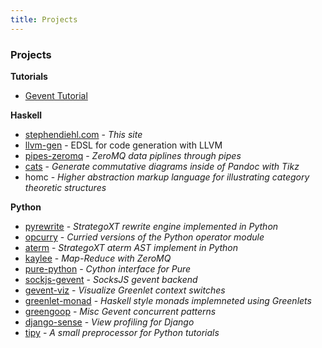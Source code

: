 ```yaml
---
title: Projects
---
```


### Projects

**Tutorials**

* [Gevent Tutorial](https://github.com/sdiehl/gevent-tutorial)

**Haskell**

* [stephendiehl.com](https://github.com/sdiehl/stephendiehl.com) - *This site*
* [llvm-gen](https://github.com/sdiehl/llvm-gen) - EDSL for code generation with LLVM
* [pipes-zeromq](https://github.com/sdiehl/pipes-zeromq) - *ZeroMQ data piplines through pipes*
* [cats](https://github.com/sdiehl/cats) - *Generate commutative diagrams inside of Pandoc with Tikz*
* homc - *Higher abstraction markup language for illustrating category theoretic structures*

**Python**

* [pyrewrite](https://github.com/sdiehl/pyrewrite) - *StrategoXT rewrite engine implemented in Python*
* [opcurry](https://github.com/sdiehl/opcurry) - *Curried versions of the Python operator module*
* [aterm](https://github.com/sdiehl/aterm) - *StrategoXT aterm AST implement in Python*
* [kaylee](https://github.com/sdiehl/kaylee) - *Map-Reduce with ZeroMQ*
* [pure-python](https://github.com/sdiehl/pure-python) - *Cython interface for Pure*
* [sockjs-gevent](https://github.com/sdiehl/sockjs-gevent) - *SocksJS gevent backend*
* [gevent-viz](https://github.com/sdiehl/gevent_viz) - *Visualize Greenlet context switches*
* [greenlet-monad](https://github.com/sdiehl/greenlet-monad) - *Haskell style monads implemneted using Greenlets*
* [greengoop](https://github.com/sdiehl/greengoop) - *Misc Gevent concurrent patterns*
* [django-sense](https://github.com/sdiehl/django-sense) - *View profiling for Django*
* [tipy](https://github.com/sdiehl/tipy) - *A small preprocessor for Python tutorials*
